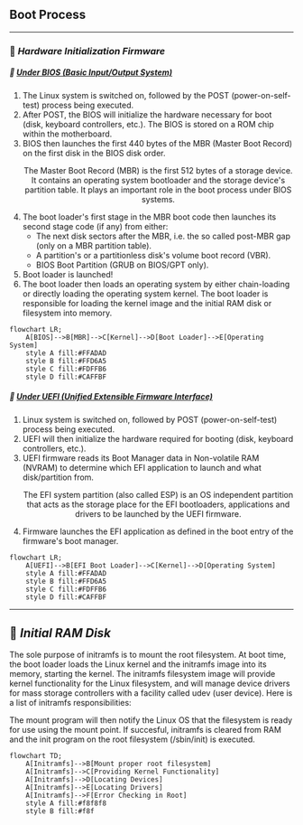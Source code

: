 ## Boot Process

<!-- Boot Process -->
___
### :see_no_evil: *Hardware Initialization Firmware*
  <!-- BIOS Process -->
##### :small_blue_diamond: [Under BIOS (Basic Input/Output System)](https://wiki.archlinux.org/title/Arch_boot_process#Boot_loader)
1. The Linux system is switched on, followed by the POST (power-on-self-test) process being executed.
2. After POST, the BIOS will initialize the hardware necessary for boot (disk, keyboard controllers, etc.). The BIOS is stored on a ROM chip within the motherboard.
3. BIOS then launches the first 440 bytes of the MBR (Master Boot Record) on the first disk in the BIOS disk order. <p align="center">The Master Boot Record (MBR) is the first 512 bytes of a storage device. It contains an operating system bootloader and the storage device's partition table. It plays an important role in the boot process under BIOS systems.</p>
4. The boot loader's first stage in the MBR boot code then launches its second stage code (if any) from either:
    * The next disk sectors after the MBR, i.e. the so called post-MBR gap (only on a MBR partition table).
    * A partition's or a partitionless disk's volume boot record (VBR).
    * BIOS Boot Partition (GRUB on BIOS/GPT only).
5. Boot loader is launched!
6. The boot loader then loads an operating system by either chain-loading or directly loading the operating system kernel. The boot loader is responsible for loading the kernel image and the initial RAM disk or filesystem into memory.

```mermaid
flowchart LR;
    A[BIOS]-->B[MBR]-->C[Kernel]-->D[Boot Loader]-->E[Operating System]
    style A fill:#FFADAD
    style B fill:#FFD6A5
    style C fill:#FDFFB6
    style D fill:#CAFFBF
```
  
  <!-- UEFI Process -->
##### :small_orange_diamond: [Under UEFI (Unified Extensible Firmware Interface)](https://wiki.archlinux.org/title/Arch_boot_process#Boot_loader)
1. Linux system is switched on, followed by POST (power-on-self-test) process being executed.
2. UEFI will then initialize the hardware required for booting (disk, keyboard controllers, etc.).
3. UEFI firmware reads its Boot Manager data in Non-volatile RAM (NVRAM) to determine which EFI application to launch and what disk/partition from. <p align="center">The EFI system partition (also called ESP) is an OS independent partition that acts as the storage place for the EFI bootloaders, applications and drivers to be launched by the UEFI firmware.</p>
4. Firmware launches the EFI application as defined in the boot entry of the firmware's boot manager.

```mermaid
flowchart LR;
    A[UEFI]-->B[EFI Boot Loader]-->C[Kernel]-->D[Operating System]
    style A fill:#FFADAD
    style B fill:#FFD6A5
    style C fill:#FDFFB6
    style D fill:#CAFFBF
```

<!-- initramfs -->
___
## :hear_no_evil: *Initial RAM Disk*
  <!-- initramfs Paragraph (1) -->
The sole purpose of initramfs is to mount the root filesystem. At boot time, the boot loader loads the Linux kernel and the initramfs image into its memory, starting the kernel. The initramfs filesystem image will provide kernel functionality for the Linux filesystem, and will manage device drivers for mass storage controllers with a facility called udev (user device). Here is a list of initramfs responsibilities:
<!-- initramfs Paragraph (2) -->
The mount program will then notify the Linux OS that the filesystem is ready for use using the mount point. If succesful, initramfs is cleared from RAM and the init program on the root filesystem (/sbin/init) is executed.

```mermaid
flowchart TD;
    A[Initramfs]-->B[Mount proper root filesystem]
    A[Initramfs]-->C[Providing Kernel Functionality]
    A[Initramfs]-->D[Locating Devices]
    A[Initramfs]-->E[Locating Drivers]
    A[Initramfs]-->F[Error Checking in Root]
    style A fill:#f8f8f8
    style B fill:#f8f
```

